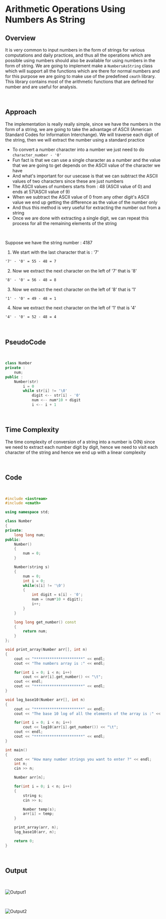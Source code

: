 # **Arithmetic Operations Using Numbers As String**

## **Overview**

It is very common to input numbers in the form of strings for various computations and daily practices, and thus all the operations which are possible using numbers should also be available for using numbers in the form of string. We are going to implement make a `NumbersAsString` class which will support all the functions which are there for normal numbers and for this purpose we are going to make use of the predefined `cmath` library. This library contains most of the arithmetic functions that are defined for number and are useful for analysis.

<br>

## **Approach**

The implementation is really really simple, since we have the numbers in the form of a string, we are going to take the advantage of ASCII (American Standard Codes for Information Interchange). We will traverse each digit of the string, then we will extract the number using a standard practice

- To convert a number character into a number we just need to do `character_number - '0'`
- Fun fact is that we can use a single character as a number and the value that we are going to get depends on the ASCII value of the character we have
- And what's important for our usecase is that we can subtract the ASCII values of two characters since these are just numbers
- The ASCII values of numbers starts from : 48 (ASCII value of 0) and ends at 57(ASCII value of 9)
- When we subtract the ASCII value of 0 from any other digit's ASCII value we end up getting the difference as the value of the number only
- And thus this method is very useful for extracting the number out from a string
- Once we are done with extracting a single digit, we can repeat this process for all the remaining elements of the string

<br>

Suppose we have the string number : 4187

1. We start with the last character that is : '7'

```txt
'7' - '0' = 55 - 48 = 7
```

2. Now we extract the next character on the left of '7' that is '8'

```txt
'8' - '0' = 56 - 48 = 8
```

3. Now we extract the next character on the left of '8' that is '1'

```txt
'1' - '0' = 49 - 48 = 1
```

4. Now we extract the next character on the left of '1' that is '4'

```txt
'4' - '0' = 52 - 48 = 4
```

<br>

## **PseudoCode**

<br>

```C++
class Number
private :
    num;
public :
    Number(str)
        i = 0
        while str[i] != '\0'
            digit <-- str[i] - '0'
            num <-- num*10 + digit
            i <-- i + 1
```

<br>

## **Time Complexity**

The time complexity of conversion of a string into a number is O(N) since we need to extract each number digit by digit, hence we need to visit each character of the string and hence we end up with a linear complexity

<br>

## **Code**

<br>

```C++
#include <iostream>
#include <cmath>

using namespace std;

class Number
{
private:
    long long num;
public:
    Number()
    {
        num = 0;
    }

    Number(string s)
    {
        num = 0;
        int i = 0;
        while(s[i] != '\0')
        {
            int digit = s[i] - '0';
            num = (num*10 + digit);
            i++;
        }
    }

    long long get_number() const
    {
        return num;
    }
};

void print_array(Number arr[], int n)
{
    cout << "**********************" << endl;
    cout << "The numbers array is :" << endl;

    for(int i = 0; i < n; i++)
        cout << arr[i].get_number() << "\t";
    cout << endl;
    cout << "**********************" << endl;
}

void log_base10(Number arr[], int n)
{
    cout << "**********************" << endl;
    cout << "The base 10 log of all the elements of the array is :" << endl;

    for(int i = 0; i < n; i++)
        cout << log10(arr[i].get_number()) << "\t";
    cout << endl;
    cout << "**********************" << endl;
}

int main()
{
    cout << "How many number strings you want to enter ?" << endl;
    int n;
    cin >> n;

    Number arr[n];

    for(int i = 0; i < n; i++)
    {
        string s;
        cin >> s;

        Number temp(s);
        arr[i] = temp;
    }

    print_array(arr, n);
    log_base10(arr, n);

    return 0;
}
```

<br>

## **Output**

<br>

![Output1](https://user-images.githubusercontent.com/34866732/143735019-75ebb8e0-0ff6-471b-8a1d-577149bb3897.png)

<br>

![Output2](https://user-images.githubusercontent.com/34866732/143735041-a39a7271-b1e1-4418-a75e-8f7519bfe373.png)

